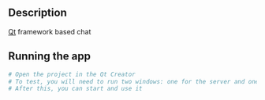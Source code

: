 ## Description

[Qt](https://www.qt.io/) framework based chat

## Running the app

```bash
# Open the project in the Qt Creator
# To test, you will need to run two windows: one for the server and one for the client. To prevent a previously opened window from closing when building the project, go to Edit -> Preferences -> Build & Run -> General -> Stop applications before building -> None
# After this, you can start and use it
```
